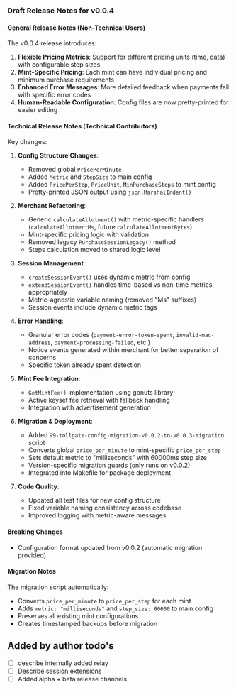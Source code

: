 ### Draft Release Notes for v0.0.4

#### General Release Notes (Non-Technical Users)

The v0.0.4 release introduces:

1. **Flexible Pricing Metrics**: Support for different pricing units (time, data) with configurable step sizes
2. **Mint-Specific Pricing**: Each mint can have individual pricing and minimum purchase requirements
3. **Enhanced Error Messages**: More detailed feedback when payments fail with specific error codes
4. **Human-Readable Configuration**: Config files are now pretty-printed for easier editing

#### Technical Release Notes (Technical Contributors)

Key changes:

1. **Config Structure Changes**:
   - Removed global `PricePerMinute`
   - Added `Metric` and `StepSize` to main config
   - Added `PricePerStep`, `PriceUnit`, `MinPurchaseSteps` to mint config
   - Pretty-printed JSON output using `json.MarshalIndent()`

2. **Merchant Refactoring**:
   - Generic `calculateAllotment()` with metric-specific handlers (`calculateAllotmentMs`, future `calculateAllotmentBytes`)
   - Mint-specific pricing logic with validation
   - Removed legacy `PurchaseSessionLegacy()` method
   - Steps calculation moved to shared logic level

3. **Session Management**:
   - `createSessionEvent()` uses dynamic metric from config
   - `extendSessionEvent()` handles time-based vs non-time metrics appropriately
   - Metric-agnostic variable naming (removed "Ms" suffixes)
   - Session events include dynamic metric tags

4. **Error Handling**:
   - Granular error codes (`payment-error-token-spent`, `invalid-mac-address`, `payment-processing-failed`, etc.)
   - Notice events generated within merchant for better separation of concerns
   - Specific token already spent detection

5. **Mint Fee Integration**:
   - `GetMintFee()` implementation using gonuts library
   - Active keyset fee retrieval with fallback handling
   - Integration with advertisement generation

6. **Migration & Deployment**:
   - Added `99-tollgate-config-migration-v0.0.2-to-v0.0.3-migration` script
   - Converts global `price_per_minute` to mint-specific `price_per_step`
   - Sets default metric to "milliseconds" with 60000ms step size
   - Version-specific migration guards (only runs on v0.0.2)
   - Integrated into Makefile for package deployment

7. **Code Quality**:
   - Updated all test files for new config structure
   - Fixed variable naming consistency across codebase
   - Improved logging with metric-aware messages

#### Breaking Changes

- Configuration format updated from v0.0.2 (automatic migration provided)

#### Migration Notes

The migration script automatically:
- Converts `price_per_minute` to `price_per_step` for each mint
- Adds `metric: "milliseconds"` and `step_size: 60000` to main config
- Preserves all existing mint configurations
- Creates timestamped backups before migration


## Added by author todo's 
- [ ] describe internally added relay
- [ ] Describe session extensions
- [ ] Added alpha + beta release channels